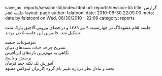save_as: reports/session-55/index.html
url: reports/session-55
title: گزارش جلسه ۵۵‌م
layout: page
author: falatooni
date: 2010-06-30 22:09:00
meta: date by falatooni on Wed, 06/30/2010 - 22:09
category: reports

جلسه ۵۵‌م مشهدلاگ در چهارشنبه، ۹ تیر ۱۳۸۹ و در فضای بیرونی آلاچیق پارک ملت
تشکیل شد. حاضرین این جلسه ۵ نفر بودند.


<!--more-->



موضوعات جلسه:  
تشریح چرخه حیات بسته‌های دبیان.  
نگاهی به مهم‌ترین تازه‌های اپن‌آفیس  
پرسش و پاسخ  
آموزش یک نکته خط فرمان.  
بحث و تبادل نظر درباره تغییر نام گروه کاربران لینوکس مشهد
